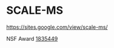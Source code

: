 # SCALE-MS

https://sites.google.com/view/scale-ms/

NSF Award [1835449](https://www.nsf.gov/awardsearch/showAward?AWD_ID=1835449)
